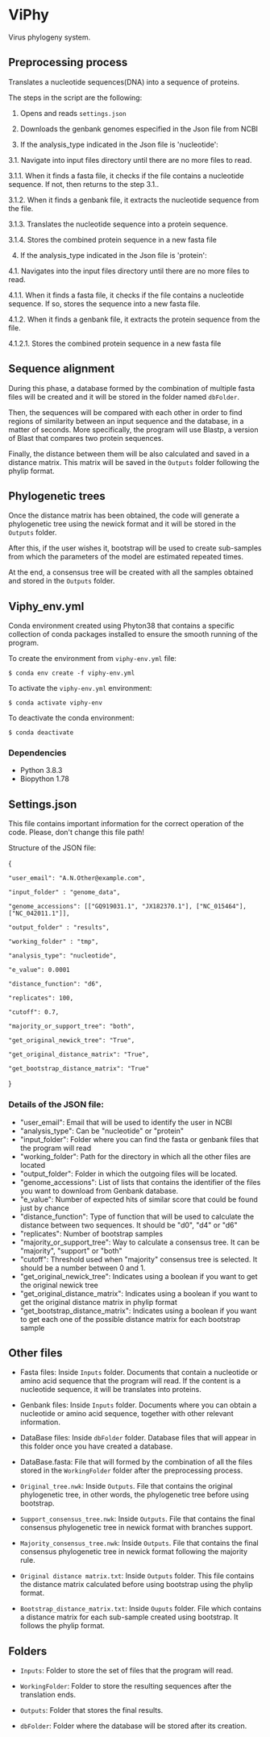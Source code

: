 # ViPhy
Virus phylogeny system.


## Preprocessing process
Translates a nucleotide sequences(DNA) into a sequence of proteins.

The steps in the script are the following:

1. Opens and reads ``settings.json``

2. Downloads the genbank genomes especified in the Json file from NCBI 

3. If the analysis_type indicated in the Json file is 'nucleotide':

3.1. Navigate into input files directory until there are no more files to read.

3.1.1. When it finds a fasta file, it checks if the file contains a nucleotide sequence. If not, then returns to the step 3.1.. 

3.1.2. When it finds a genbank file, it extracts the nucleotide sequence from the file. 

3.1.3. Translates the nucleotide sequence into a protein sequence.

3.1.4. Stores the combined protein sequence in a new fasta file


4. If the analysis_type indicated in the Json file is 'protein':

4.1. Navigates into the input files directory until there are no more files to read.

4.1.1. When it finds a fasta file, it checks if the file contains a nucleotide sequence. If so, stores the sequence into a new fasta file. 

4.1.2. When it finds a genbank file, it extracts the protein sequence from the file. 

4.1.2.1. Stores the combined protein sequence in a new fasta file


## Sequence alignment
During this phase, a database formed by the combination of multiple fasta files will be created and it will be stored in the folder named ``dbFolder``.

Then, the sequences will be compared with each other in order to find regions of similarity between an input sequence and the database, in a matter of seconds. More specifically, the program will use Blastp, a version of Blast that compares two protein sequences.

Finally, the distance between them will be also calculated and saved in a distance matrix. This matrix will be saved in the ``Outputs`` folder following the phylip format.


## Phylogenetic trees
Once the distance matrix has been obtained, the code will generate a phylogenetic tree using the newick format and it will be stored in the ``Outputs`` folder.

After this, if the user wishes it, bootstrap will be used to create sub-samples from which the parameters of the model are estimated repeated times.

At the end, a consensus tree will be created with all the samples obtained and stored in the `Outputs` folder.


## Viphy_env.yml

Conda environment created using Phyton38 that contains a specific collection of conda packages installed to ensure the smooth running of the program.

To create the environment from `viphy-env.yml` file:

	$ conda env create -f viphy-env.yml

To activate the `viphy-env.yml` environment:

	$ conda activate viphy-env

To deactivate the conda environment:

	$ conda deactivate


### Dependencies

- Python 3.8.3
- Biopython 1.78


## Settings.json

This file contains important information for the correct operation of the code. Please, don't change this file path!

Structure of the JSON file:


{

	"user_email": "A.N.Other@example.com",

	"input_folder" : "genome_data",

	"genome_accessions": [["GQ919031.1", "JX182370.1"], ["NC_015464"], ["NC_042011.1"]],

	"output_folder" : "results",

	"working_folder" : "tmp",

	"analysis_type": "nucleotide",

	"e_value": 0.0001

	"distance_function": "d6",

	"replicates": 100,
	
	"cutoff": 0.7,

	"majority_or_support_tree": "both",

	"get_original_newick_tree": "True",

	"get_original_distance_matrix": "True",

	"get_bootstrap_distance_matrix": "True"
}



### Details of the JSON file: 

- "user_email": Email that will be used to identify the user in NCBI
- "analysis_type": Can be "nucleotide" or "protein"
- "input_folder": Folder where you can find the fasta or genbank files that the program will read
- "working_folder": Path for the directory in which all the other files are located
- "output_folder": Folder in which the outgoing files will be located.
- "genome_accessions": List of lists that contains the identifier of the files you want to download from Genbank database. 
- "e_value": Number of expected hits of similar score that could be found just by chance 
- "distance_function": Type of function that will be used to calculate the distance between two sequences. It should be "d0", "d4" or "d6"
- "replicates": Number of bootstrap samples 
- "majority_or_support_tree": Way to calculate a consensus tree. It can be "majority", "support" or "both"
- "cutoff": Threshold used when "majority" consensus tree is selected. It should be a number between 0 and 1.
- "get_original_newick_tree": Indicates using a boolean if you want to get the original newick tree
- "get_original_distance_matrix": Indicates using a boolean if you want to get the original distance matrix in phylip format
- "get_bootstrap_distance_matrix": Indicates using a boolean if you want to get each one of the possible distance matrix for each bootstrap sample



## Other files

- Fasta files: Inside `Inputs` folder. Documents that contain a nucleotide or amino acid sequence that the program will read. If the content is a nucleotide sequence, it will be translates into proteins.

- Genbank files: Inside `Inputs` folder. Documents where you can obtain a nucleotide or amino acid sequence, together with other relevant information. 

- DataBase files: Inside `dbFolder` folder. Database files that will appear in this folder once you have created a database.  

- DataBase.fasta: File that will formed by the combination of all the files stored in the `WorkingFolder` folder after the preprocessing process. 

- `Original_tree.nwk`: Inside `Outputs`. File that contains the original phylogenetic tree, in other words, the phylogenetic tree before using bootstrap.

- `Support_consensus_tree.nwk`: Inside `Outputs`. File that contains the final consensus phylogenetic tree in newick format with branches support.

- `Majority_consensus_tree.nwk`: Inside `Outputs`. File that contains the final consensus phylogenetic tree in newick format following the majority rule.

- `Original distance matrix.txt`: Inside `Outputs` folder. This file contains the distance matrix calculated before using bootstrap using the phylip format.

- `Bootstrap_distance_matrix.txt`: Inside `Ouputs` folder. File which contains a distance matrix for each sub-sample created using bootstrap. It follows the phylip format.


## Folders

- ``Inputs``: Folder to store the set of files that the program will read.

- ``WorkingFolder``: Folder to store the resulting sequences after the translation ends. 

- ``Outputs``: Folder that stores the final results.

- ``dbFolder``: Folder where the database will be stored after its creation.

